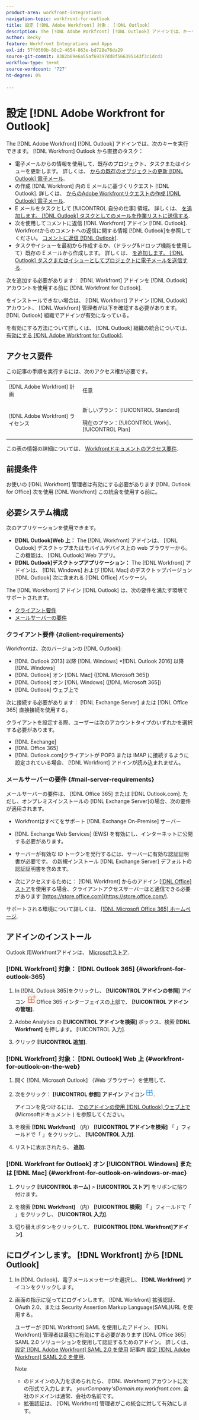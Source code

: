 ```yaml
---
product-area: workfront-integrations
navigation-topic: workfront-for-outlook
title: 設定 [!DNL Adobe Workfront] 対象： [!DNL Outlook]
description: The [!DNL Adobe Workfront] [!DNL Outlook] アドインでは、キーを実行できます。 [!DNL Workfront] タスクを Outlook から直接実行します。
author: Becky
feature: Workfront Integrations and Apps
exl-id: 57f0560b-68c2-4654-863e-bd728e76da29
source-git-commit: 8382b69e6a55af69397dd8f566395143f3c1dcd3
workflow-type: tm+mt
source-wordcount: '727'
ht-degree: 0%

---
```


# 設定 [!DNL Adobe Workfront for Outlook]

<!-- Audited: 12/2023 -->

The [!DNL Adobe Workfront] [!DNL Outlook] アドインでは、次のキーを実行できます。 [!DNL Workfront] Outlook から直接のタスク：

* 電子メールからの情報を使用して、既存のプロジェクト、タスクまたはイシューを更新します。 詳しくは、 [からの既存のオブジェクトの更新 [!DNL Outlook] 電子メール](../../workfront-integrations-and-apps/using-workfront-with-outlook/update-an-existing-object-from-an-outlook-email.md).
* の作成 [!DNL Workfront] 内の E メールに基づくリクエスト [!DNL Outlook]. 詳しくは、 [からのAdobe Workfrontリクエストの作成 [!DNL Outlook] 電子メール](../../workfront-integrations-and-apps/using-workfront-with-outlook/create-a-wf-request-from-an-outlook-email.md).
* E メールをタスクとして [!UICONTROL 自分の仕事] 領域。 詳しくは、 [を追加します。 [!DNL Outlook] タスクとしてのメールを作業リストに送信する](../../workfront-integrations-and-apps/using-workfront-with-outlook/add-outlook-email-as-task-to-your-work-list.md).
* 次を使用してコメントに返信 [!DNL Workfront] アドイン [!DNL Outlook]. Workfrontからのコメントへの返信に関する情報 [!DNL Outlook]を参照してください。 [コメントに返信 [!DNL Outlook]](../../workfront-integrations-and-apps/using-workfront-with-outlook/reply-to-a-comment-from-outlook.md).
* タスクやイシューを最初から作成するか、（ドラッグ&amp;ドロップ機能を使用して）既存の E メールから作成します。 詳しくは、 [を追加します。 [!DNL Outlook] タスクまたはイシューとしてプロジェクトに電子メールを送信する](../../workfront-integrations-and-apps/using-workfront-with-outlook/add-outlook-email-to-project-as-task-or-issue.md).

次を追加する必要があります： [!DNL Workfront] アドインを [!DNL Outlook] アカウントを使用する前に [!DNL Workfront for Outlook].

をインストールできない場合は、 [!DNL Workfront] アドイン [!DNL Outlook] アカウント、 [!DNL Workfront] 管理者が以下を確認する必要があります。 [!DNL Outlook] 組織でアドインが有効になっている。

を有効にする方法について詳しくは、 [!DNL Outlook] 組織の統合については、 [有効にする [!DNL Adobe Workfront for Outlook]](../../administration-and-setup/configure-integrations/enable-workfront-for-outlook.md).

## アクセス要件

この記事の手順を実行するには、次のアクセス権が必要です。

<table style="table-layout:auto"> 
 <col> 
 <col> 
 <tbody> 
  <tr> 
   <td role="rowheader">[!DNL Adobe Workfront] 計画</td> 
   <td> <p>任意</p> </td> 
  </tr> 
  <tr> 
   <td role="rowheader">[!DNL Adobe Workfront] ライセンス</td> 
   <td> 
   <p>新しいプラン： [!UICONTROL Standard]</p> 
   <p>現在のプラン：[!UICONTROL Work]、[!UICONTROL Plan]</p> </td> 
  </tr> 
 </tbody> 
</table>

この表の情報の詳細については、 [Workfrontドキュメントのアクセス要件](/help/quicksilver/administration-and-setup/add-users/access-levels-and-object-permissions/access-level-requirements-in-documentation.md).

## 前提条件

お使いの [!DNL Workfront] 管理者は有効にする必要があります [!DNL Outlook for Office] 次を使用 [!DNL Workfront] この統合を使用する前に。

## 必要システム構成

次のアプリケーションを使用できます。

* **[!DNL Outlook]Web 上：** The [!DNL Workfront] アドインは、 [!DNL Outlook] デスクトップまたはモバイルデバイス上の web ブラウザーから。 この機能は、 [!DNL Outlook] Web アプリ。
* **[!DNL Outlook]デスクトップアプリケーション：** The [!DNL Workfront] アドインは、 [!DNL Windows] および [!DNL Mac] のデスクトップバージョン [!DNL Outlook] 次に含まれる [!DNL Office] パッケージ。

The [!DNL Workfront] アドイン [!DNL Outlook] は、次の要件を満たす環境でサポートされます。

* [クライアント要件](#client-requirements-client-requirements)
* [メールサーバーの要件](#mail-server-requirements-mail-server-requirements)

### クライアント要件 {#client-requirements}

Workfrontは、次のバージョンの [!DNL Outlook]:

* [!DNL Outlook 2013] 以降 [!DNL Windows]
*[!DNL  Outlook 2016] 以降 [!DNL Windows]
* [!DNL Outlook] オン [!DNL Mac] ([!DNL Microsoft 365])
* [!DNL Outlook] オン [!DNL Windows] ([!DNL Microsoft 365])
* [!DNL Outlook] ウェブ上で

次に接続する必要があります： [!DNL Exchange Server] または [!DNL Office 365] 直接接続を使用する。

クライアントを設定する際、ユーザーは次のアカウントタイプのいずれかを選択する必要があります。

* [!DNL Exchange]
* [!DNL Office 365]
* [!DNL Outlook.com]&#x200B;**&#x200B;**&#x200B;ク&#x200B;ライアントが POP3 または IMAP に接続するように設定されている場合、 [!DNL Workfront] アドインが読み込まれません。

### メールサーバーの要件 {#mail-server-requirements}

メールサーバーの要件は、 [!DNL Office 365] または [!DNL Outlook.com]. ただし、オンプレミスインストールの [!DNL Exchange Server]の場合、次の要件が適用されます。

* Workfrontはすべてをサポート [!DNL Exchange On-Premise] サーバー
* [!DNL Exchange Web Services] (EWS) を有効にし、インターネットに公開する必要があります。
* サーバーが有効な ID トークンを発行するには、サーバーに有効な認証証明書が必要です。 の新規インストール [!DNL Exchange Server] デフォルトの認証証明書を含めます。

  <!--this used to be here but Dev asked for it to be taken out - logged issue for editing this article on 4-26-2023: For more information, see [Digital certificates and encryption in [!DNL Exchange 2016]](https://technet.microsoft.com/en-us/library/dd351044(v=exchg.160).aspx) and [Set-AuthConfig](https://technet.microsoft.com/en-us/library/jj215766(v=exchg.160).aspx).-->

* 次にアクセスするために： [!DNL Workfront] からのアドイン [[!DNL Office] ストア](https://store.office.com/)を使用する場合、クライアントアクセスサーバーはと通信できる必要があります  [https://store.office.com](https://store.office.com/).

サポートされる環境について詳しくは、 [[!DNL Microsoft Office 365] ホームページ](https://products.office.com/en-us/office-365-home).

## アドインのインストール

Outlook 用Workfrontアドインは、 [Microsoftストア](https://appsource.microsoft.com/en-us/product/office/WA104380943?tab=Overview).

### [!DNL Workfront] 対象： [!DNL Outlook 365] {#workfront-for-outlook-365}

1. In [!DNL Outlook 365]をクリックし、 **[!UICONTROL アドインの参照]** アイコン ![](assets/outlook-add-in-26x26.png)Office 365 インターフェイスの上部で、 **[!UICONTROL アドインの管理]**.

1. Adobe Analytics の **[!UICONTROL アドインを検索]** ボックス、検索 **[!DNL Workfront]** を押します。 [!UICONTROL 入力].

1. クリック **[!UICONTROL 追加]**.

### [!DNL Workfront] 対象： [!DNL Outlook] Web 上 {#workfront-for-outlook-on-the-web}

1. 開く [!DNL Microsoft Outlook] （Web ブラウザー）を使用して、
1. 次をクリック： **[!UICONTROL 参照] アドイン** アイコン ![](assets/outlook-add-in-web-version-20x20.png).

   アイコンを見つけるには、 [でのアドインの使用 [!DNL Outlook] ウェブ上で](https://support.microsoft.com/en-us/office/using-add-ins-in-outlook-on-the-web-8f2ce816-5df4-44a5-958c-f7f9d6dabdce#bkmk_addaddinsicon) (Microsoftドキュメント ) を参照してください。

1. を検索 **[!DNL Workfront]** （内） **[!UICONTROL アドインを検索]** 「 」フィールドで「 」をクリックし、 **[!UICONTROL 入力]**.

1. リストに表示されたら、 **追加**.

### [!DNL Workfront for Outlook] オン [!UICONTROL Windows] または [!DNL Mac] {#workfront-for-outlook-on-windows-or-mac}

1. クリック **[!UICONTROL ホーム]** > **[!UICONTROL ストア]** をリボンに貼り付けます。

1. を検索 **[!DNL Workfront]** （内） **[!UICONTROL 検索]** 「 」フィールドで「 」をクリックし、 **[!UICONTROL 入力]**.

1. 切り替えボタンをクリックして、 **[!UICONTROL [!DNL Workfront]アドイン]**.

## にログインします。 [!DNL Workfront] から [!DNL Outlook]

1. In [!DNL Outlook]、電子メールメッセージを選択し、 **[!DNL Workfront]** アイコンをクリックします。
1. 画面の指示に従ってにログインします。 [!DNL Workfront] 拡張認証、OAuth 2.0、または Security Assertion Markup Language(SAML)URL を使用する。

   ユーザーが [!DNL Workfront] SAML を使用したアドイン、 [!DNL Workfront] 管理者は最初に有効にする必要があります [!DNL Office 365] SAML 2.0 ソリューションを使用して認証するためのアドイン。 詳しくは、 [設定 [!DNL Adobe Workfront] SAML 2.0 を使用](../../administration-and-setup/add-users/single-sign-on/configure-workfront-saml-2.md#enable-saml-with-office-365) 記事内 [設定 [!DNL Adobe Workfront] SAML 2.0 を使用](../../administration-and-setup/add-users/single-sign-on/configure-workfront-saml-2.md).

   >[!NOTE]
   >
   >* のドメインの入力を求められたら、 [!DNL Workfront] アカウントに次の形式で入力します。 *yourCompany&#39;sDomain.my.workfront.com*. 会社のドメインは通常、会社の名前です。
   >* 拡張認証は、 [!DNL Workfront] 管理者がこの統合に対して有効にします。

